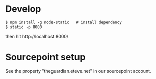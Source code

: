 # Develop

```
$ npm install -g node-static   # install dependency
$ static -p 8000
```

then hit http://localhost:8000/ 


# Sourcepoint setup

See the property "theguardian.eteve.net" in our sourcepoint account.
